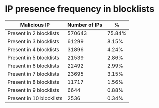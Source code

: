 # IP presence frequency in blocklists
| Malicious IP | Number of IPs | % |
|----|----|----|
| Present in 2 blocklists | 570643 | 75.84% |
| Present in 3 blocklists | 61299 | 8.15% |
| Present in 4 blocklists | 31896 | 4.24% |
| Present in 5 blocklists | 21539 | 2.86% |
| Present in 6 blocklists | 22492 | 2.99% |
| Present in 7 blocklists | 23695 | 3.15% |
| Present in 8 blocklists | 11717 | 1.56% |
| Present in 9 blocklists | 6644 | 0.88% |
| Present in 10 blocklists | 2536 | 0.34% |
